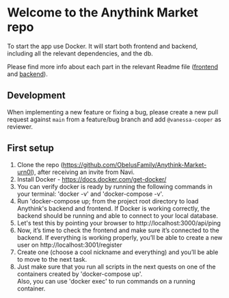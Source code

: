 # Welcome to the Anythink Market repo

To start the app use Docker. It will start both frontend and backend, including all the relevant dependencies, and the db.

Please find more info about each part in the relevant Readme file ([frontend](frontend/readme.md) and [backend](backend/README.md)).

## Development

When implementing a new feature or fixing a bug, please create a new pull request against `main` from a feature/bug branch and add `@vanessa-cooper` as reviewer.

## First setup

1. Clone the repo (https://github.com/ObelusFamily/Anythink-Market-urn0l), after receiving an invite from Navi.
2. Install Docker - https://docs.docker.com/get-docker/
3. You can verify docker is ready by running the following commands in your terminal: 'docker -v' and 'docker-compose -v'.
4. Run 'docker-compose up; from the project root directory to load Anythink's backend and frontend.
   If Docker is working correctly, the backend should be running and able to connect to your local database.
5. Let's test this by pointing your browser to http://localhost:3000/api/ping
6. Now, it’s time to check the frontend and make sure it’s connected to the backend. 
   If everything is working properly, you’ll be able to create a new user on http://localhost:3001/register
7. Create one (choose a cool nickname and everything) and you’ll be able to move to the next task.
8. Just make sure that you run all scripts in the next quests on one of the containers created by 'docker-compose up'.  
   Also, you can use 'docker exec' to run commands on a running container.